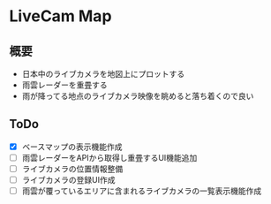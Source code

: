 # LiveCam Map

## 概要

- 日本中のライブカメラを地図上にプロットする
- 雨雲レーダーを重畳する
- 雨が降ってる地点のライブカメラ映像を眺めると落ち着くので良い

## ToDo

- [x] ベースマップの表示機能作成
- [ ] 雨雲レーダーをAPIから取得し重畳するUI機能追加
- [ ] ライブカメラの位置情報整備
- [ ] ライブカメラの登録UI作成
- [ ] 雨雲が覆っているエリアに含まれるライブカメラの一覧表示機能作成
